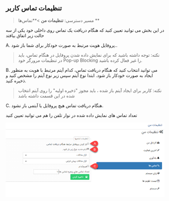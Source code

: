 ## تنظیمات تماس کاربر

> مسیر دسترسی:  **تنظیمات من** >**تماس‌ها ** 

در این بخش می توانید تعیین کنید که هنگام دریافت یک تماس روی داخلی خود یکی از  سه حالت زیر اتفاق بیافتد

A. پروفایل هویت مرتبط به صورت خودکار برای شما باز شود..

> نکته: توجه داشته باشید که برای نمایش داده شدن پروفایل در هنگام تماس، باید در تنظیمات مرورگر خود Pop-up Blocking را غیر فعال کرده باشید.

B. می توانید انتخاب کنید که هنگام دریافت تماس، کدام آیتم مرتبط با هویت به منظور ایجاد به صورت خودکار باز شود. ابتدا نوع آیتم سپس زیر نوع آیتم را مشخص کنید و ذخیره کنید.

> نکته: کاربر برای ایجاد آیتم باز شده ، باید مجوز "ذخیره اولیه" را روی آیتم انتخاب شده در این قسمت  داشته باشد

C. هنگام دریافت تماس هیچ پروفایل یا آیتمی باز نشود.

تعداد تماس های نمایش داده شده در  نوار تلفن   را هم می توانید تعیین کنید

![](Calls.png)

